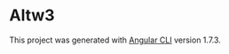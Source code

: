 # Altw3

This project was generated with [Angular CLI](https://github.com/angular/angular-cli) version 1.7.3.
